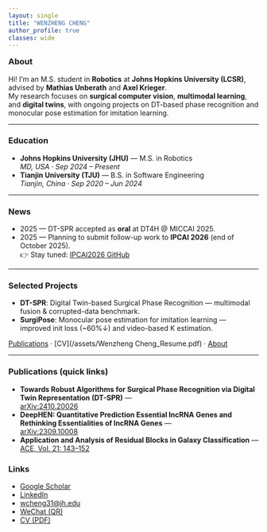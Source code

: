 ```yaml
---
layout: single
title: "WENZHENG CHENG"
author_profile: true
classes: wide
---
```


<div style="margin-top:-8px;"></div>

### About
Hi! I’m an M.S. student in **Robotics** at **Johns Hopkins University (LCSR)**, advised by **Mathias Unberath** and **Axel Krieger**.  
My research focuses on **surgical computer vision**, **multimodal learning**, and **digital twins**, with ongoing projects on DT-based phase recognition and monocular pose estimation for imitation learning.

---

### Education
- <i class="fas fa-graduation-cap"></i> **Johns Hopkins University (JHU)** — M.S. in Robotics  
  <i class="fas fa-map-marker-alt"></i> *MD, USA · Sep 2024 – Present*
- <i class="fas fa-graduation-cap"></i> **Tianjin University (TJU)** — B.S. in Software Engineering  
  <i class="fas fa-map-marker-alt"></i> *Tianjin, China · Sep 2020 – Jun 2024*

---

### News
- 2025 — DT-SPR accepted as **oral** at DT4H @ MICCAI 2025.
- 2025 — Planning to submit follow-up work to **IPCAI 2026** (end of October 2025).  
  👉 Stay tuned: <a href="https://github.com/WilsonCheng561/IPCAI2026" target="_blank">IPCAI2026 GitHub</a>

---

### Selected Projects
- **DT-SPR**: Digital Twin-based Surgical Phase Recognition — multimodal fusion & corrupted-data benchmark.
- **SurgiPose**: Monocular pose estimation for imitation learning — improved init loss (~60%↓) and video-based K estimation.

[Publications](/publications/) · [CV](/assets/Wenzheng Cheng_Resume.pdf) · [About](/about/)

---

### Publications (quick links)
- **Towards Robust Algorithms for Surgical Phase Recognition via Digital Twin Representation (DT-SPR)** —  
  <a href="https://arxiv.org/abs/2410.20026" target="_blank">arXiv:2410.20026</a>
- **DeepHEN: Quantitative Prediction Essential lncRNA Genes and Rethinking Essentialities of lncRNA Genes** —  
  <a href="https://arxiv.org/abs/2309.10008" target="_blank">arXiv:2309.10008</a>
- **Application and Analysis of Residual Blocks in Galaxy Classification** —  
  <a href="https://www.ewadirect.com/proceedings/ace/article/view/4780" target="_blank">ACE, Vol. 21: 143–152</a>


### Links
- <i class="ai ai-google-scholar"></i> <a href="https://scholar.google.com/citations?user=fGDg-S4AAAAJ&hl=zh-CN" target="_blank">Google Scholar</a>  
- <i class="fab fa-linkedin"></i> <a href="https://www.linkedin.com/in/wenzheng-cheng-3a827b327/?locale=en_US" target="_blank">LinkedIn</a>  
- <i class="fas fa-envelope"></i> <a href="mailto:wcheng31@jh.edu">wcheng31@jh.edu</a>  
- <i class="fab fa-weixin"></i> <a href="/assets/wechat_qr.jpg" target="_blank">WeChat (QR)</a>  
- <i class="fas fa-file-pdf"></i> <a href="/assets/Wenzheng Cheng_Resume.pdf" target="_blank">CV (PDF)</a>

